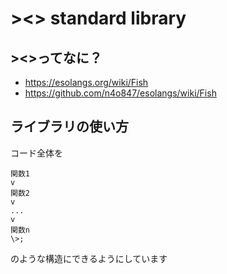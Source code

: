 # ><> standard library

## ><>ってなに？

- https://esolangs.org/wiki/Fish
- https://github.com/n4o847/esolangs/wiki/Fish


## ライブラリの使い方
コード全体を
```
関数1
v
関数2
v
...
v
関数n
\>;
```
のような構造にできるようにしています
